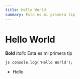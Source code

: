 ```yaml
---
title: Hello World
summary: Esta es mi primera tip
---
```


# Hello World

**Bold**
_Italic_
Esta es mi primera tip

```js console.log('Hello World');```

- Hello